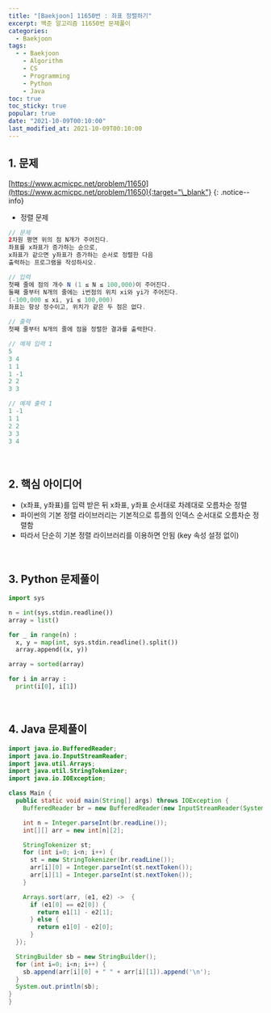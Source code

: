 ```yaml
---
title: "[Baekjoon] 11650번 : 좌표 정렬하기"
excerpt: 백준 알고리즘 11650번 문제풀이
categories:
  - Baekjoon
tags:
  - - Baekjoon
    - Algorithm
    - CS
    - Programming
    - Python
    - Java
toc: true
toc_sticky: true
popular: true
date: "2021-10-09T00:10:00"
last_modified_at: 2021-10-09T00:10:00
---
```


## 1. 문제

[https://www.acmicpc.net/problem/11650](https://www.acmicpc.net/problem/11650){:target="\_blank"}
{: .notice--info}

- 정렬 문제

```java
// 문제
2차원 평면 위의 점 N개가 주어진다.
좌표를 x좌표가 증가하는 순으로,
x좌표가 같으면 y좌표가 증가하는 순서로 정렬한 다음
출력하는 프로그램을 작성하시오.

// 입력
첫째 줄에 점의 개수 N (1 ≤ N ≤ 100,000)이 주어진다.
둘째 줄부터 N개의 줄에는 i번점의 위치 xi와 yi가 주어진다.
(-100,000 ≤ xi, yi ≤ 100,000)
좌표는 항상 정수이고, 위치가 같은 두 점은 없다.

// 출력
첫째 줄부터 N개의 줄에 점을 정렬한 결과를 출력한다.

// 예제 입력 1
5
3 4
1 1
1 -1
2 2
3 3

// 예제 출력 1
1 -1
1 1
2 2
3 3
3 4
```

<br>

## 2. 핵심 아이디어

- (x좌표, y좌표)를 입력 받은 뒤 x좌표, y좌표 순서대로 차례대로 오름차순 정렬
- 파이썬의 기본 정렬 라이브러리는 기본적으로 튜플의 인덱스 순서대로 오름차순 정렬함
- 따라서 단순히 기본 정렬 라이브러리를 이용하면 안됨 (key 속성 설정 없이)

<br>

## 3. Python 문제풀이

```python
import sys

n = int(sys.stdin.readline())
array = list()

for _ in range(n) :
  x, y = map(int, sys.stdin.readline().split())
  array.append((x, y))

array = sorted(array)

for i in array :
  print(i[0], i[1])
```

<br>

## 4. Java 문제풀이

```java
import java.io.BufferedReader;
import java.io.InputStreamReader;
import java.util.Arrays;
import java.util.StringTokenizer;
import java.io.IOException;

class Main {
  public static void main(String[] args) throws IOException {
    BufferedReader br = new BufferedReader(new InputStreamReader(System.in));

    int n = Integer.parseInt(br.readLine());
    int[][] arr = new int[n][2];

    StringTokenizer st;
    for (int i=0; i<n; i++) {
      st = new StringTokenizer(br.readLine());
      arr[i][0] = Integer.parseInt(st.nextToken());
      arr[i][1] = Integer.parseInt(st.nextToken());
    }

    Arrays.sort(arr, (e1, e2) ->  {
      if (e1[0] == e2[0]) {
        return e1[1] - e2[1];
      } else {
        return e1[0] - e2[0];
      }
  });

  StringBuilder sb = new StringBuilder();
  for (int i=0; i<n; i++) {
    sb.append(arr[i][0] + " " + arr[i][1]).append('\n');
  }
  System.out.println(sb);
}
}
```
